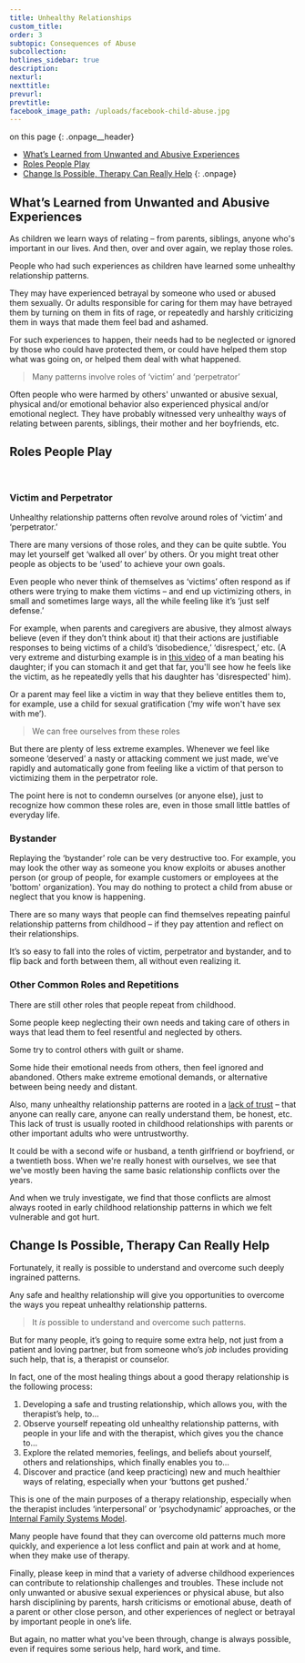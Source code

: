 ```yaml
---
title: Unhealthy Relationships
custom_title:
order: 3
subtopic: Consequences of Abuse
subcollection:
hotlines_sidebar: true
description:
nexturl:
nexttitle:
prevurl:
prevtitle:
facebook_image_path: /uploads/facebook-child-abuse.jpg
---
```



on this page
{: .onpage__header}

* [What’s Learned from Unwanted and Abusive Experiences](#whats-learned-from-unwanted-and-abusive-experiences)
* [Roles People Play](#roles-people-play)
* [Change Is Possible, Therapy Can Really Help](#change-is-possible-therapy-can-really-help)
{: .onpage}

## What’s Learned from Unwanted and Abusive Experiences

As children we learn ways of relating – from parents, siblings, anyone who's important in our lives. And then, over and over again, we replay those roles.

People who had such experiences as children have learned some unhealthy relationship patterns.

They may have experienced betrayal by someone who used or abused them sexually. Or adults responsible for caring for them may have betrayed them by turning on them in fits of rage, or repeatedly and harshly criticizing them in ways that made them feel bad and ashamed.

For such experiences to happen, their needs had to be neglected or ignored by those who could have protected them, or could have helped them stop what was going on, or helped them deal with what happened.

> Many patterns involve roles of ‘victim’ and ‘perpetrator’

Often people who were harmed by others' unwanted or abusive sexual, physical and/or emotional behavior also experienced physical and/or emotional neglect. They have probably witnessed very unhealthy ways of relating between parents, siblings, their mother and her boyfriends, etc.

## Roles People Play

&nbsp;

### Victim and Perpetrator

Unhealthy relationship patterns often revolve around roles of ‘victim’ and ‘perpetrator.’

There are many versions of those roles, and they can be quite subtle. You may let yourself get ‘walked all over’ by others. Or you might treat other people as objects to be ‘used’ to achieve your own goals.

Even people who never think of themselves as ‘victims’ often respond as if others were trying to make them victims – and end up victimizing others, in small and sometimes large ways, all the while feeling like it’s ‘just self defense.’

For example, when parents and caregivers are abusive, they almost always believe (even if they don’t think about it) that their actions are justifiable responses to being victims of a child’s ‘disobedience,’ ‘disrespect,’ etc. (A very extreme and disturbing example is in [this video](https://www.youtube.com/watch?v=Wl9y3SIPt7o) of a man beating his daughter; if you can stomach it and get that far, you'll see how he feels like the victim, as he repeatedly yells that his daughter has 'disrespected' him).

Or a parent may feel like a victim in way that they believe entitles them to, for example, use a child for sexual gratification (‘my wife won't have sex with me’).

> We can free ourselves from these roles

But there are plenty of less extreme examples. Whenever we feel like someone ‘deserved’ a nasty or attacking comment we just made, we’ve rapidly and automatically gone from feeling like a victim of that person to victimizing them in the perpetrator role.

The point here is not to condemn ourselves (or anyone else), just to recognize how common these roles are, even in those small little battles of everyday life.

### Bystander

Replaying the ‘bystander’ role can be very destructive too. For example, you may look the other way as someone you know exploits or abuses another person (or group of people, for example customers or employees at the 'bottom' organization). You may do nothing to protect a child from abuse or neglect that you know is happening.

There are so many ways that people can find themselves repeating painful relationship patterns from childhood – if they pay attention and reflect on their relationships.

It’s so easy to fall into the roles of victim, perpetrator and bystander, and to flip back and forth between them, all without even realizing it.

### Other Common Roles and Repetitions

There are still other roles that people repeat from childhood.

Some people keep neglecting their own needs and taking care of others in ways that lead them to feel resentful and neglected by others.

Some try to control others with guilt or shame.

Some hide their emotional needs from others, then feel ignored and abandoned. Others make extreme emotional demands, or alternative between being needy and distant.

Also, many unhealthy relationship patterns are rooted in a [lack of trust](/child-abuse/consequences-of-abuse/trust/) – that anyone can really care, anyone can really understand them, be honest, etc. This lack of trust is usually rooted in childhood relationships with parents or other important adults who were untrustworthy.

It could be with a second wife or husband, a tenth girlfriend or boyfriend, or a twentieth boss. When we're really honest with ourselves, we see that we've mostly been having the same basic relationship conflicts over the years.

And when we truly investigate, we find that those conflicts are almost always rooted in early childhood relationship patterns in which we felt vulnerable and got hurt.

## Change Is Possible, Therapy Can Really Help

Fortunately, it really is possible to understand and overcome such deeply ingrained patterns.

Any safe and healthy relationship will give you opportunities to overcome the ways you repeat unhealthy relationship patterns.

> It *is* possible to understand and overcome such patterns.

But for many people, it’s going to require some extra help, not just from a patient and loving partner, but from someone who’s *job* includes providing such help, that is, a therapist or counselor.

In fact, one of the most healing things about a good therapy relationship is the following process:

1. Developing a safe and trusting relationship, which allows you, with the therapist’s help, to…
2. Observe yourself repeating old unhealthy relationship patterns, with people in your life and with the therapist, which gives you the chance to…
3. Explore the related memories, feelings, and beliefs about yourself, others and relationships, which finally enables you to…
4. Discover and practice (and keep practicing) new and much healthier ways of relating, especially when your ‘buttons get pushed.’


This is one of the main purposes of a therapy relationship, especially when the therapist includes ‘interpersonal’ or ‘psychodynamic’ approaches, or the [Internal Family Systems Model](http://www.selfleadership.org/).

Many people have found that they can overcome old patterns much more quickly, and experience a lot less conflict and pain at work and at home, when they make use of therapy.

Finally, please keep in mind that a variety of adverse childhood experiences can contribute to relationship challenges and troubles. These include not only unwanted or abusive sexual experiences or physical abuse, but also harsh disciplining by parents, harsh criticisms or emotional abuse, death of a parent or other close person, and other experiences of neglect or betrayal by important people in one’s life.

But again, no matter what you've been through, change is always possible, even if requires some serious help, hard work, and time.